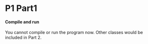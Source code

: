 # P1 Part1

#### Compile and run
You cannot compile or run the program now. Other classes would be included in Part 2.

